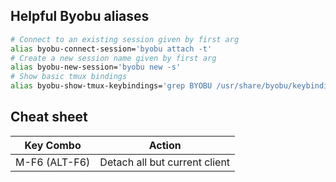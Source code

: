 ## Helpful Byobu aliases

```bash
# Connect to an existing session given by first arg
alias byobu-connect-session='byobu attach -t'
# Create a new session name given by first arg
alias byobu-new-session='byobu new -s'
# Show basic tmux bindings
alias byobu-show-tmux-keybindings='grep BYOBU /usr/share/byobu/keybindings/f-keys.tmux'
```

## Cheat sheet

| Key Combo  | Action |
| ------------- | ------------- |
| M-F6 (ALT-F6)  |Detach all but current client  |


